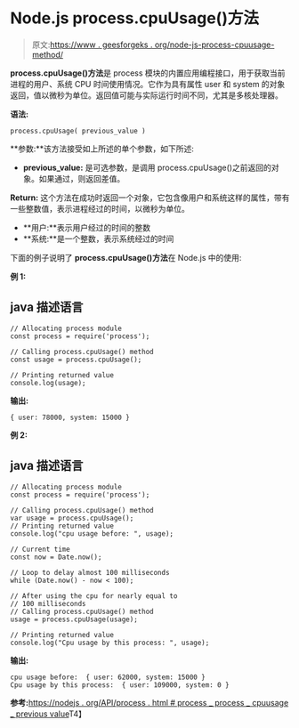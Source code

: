 # Node.js process.cpuUsage()方法

> 原文:[https://www . geesforgeks . org/node-js-process-cpuusage-method/](https://www.geeksforgeeks.org/node-js-process-cpuusage-method/)

**process.cpuUsage()方法**是 process 模块的内置应用编程接口，用于获取当前进程的用户、系统 CPU 时间使用情况。它作为具有属性 user 和 system 的对象返回，值以微秒为单位。返回值可能与实际运行时间不同，尤其是多核处理器。

**语法:**

```
process.cpuUsage( previous_value )
```

**参数:**该方法接受如上所述的单个参数，如下所述:

*   **previous_value:** 是可选参数，是调用 process.cpuUsage()之前返回的对象。如果通过，则返回差值。

**Return:** 这个方法在成功时返回一个对象，它包含像用户和系统这样的属性，带有一些整数值，表示进程经过的时间，以微秒为单位。

*   **用户:**表示用户经过的时间的整数
*   **系统:**是一个整数，表示系统经过的时间

下面的例子说明了 **process.cpuUsage()方法**在 Node.js 中的使用:

**例 1:**

## java 描述语言

```
// Allocating process module
const process = require('process');

// Calling process.cpuUsage() method
const usage = process.cpuUsage();

// Printing returned value
console.log(usage);
```

**输出:**

```
{ user: 78000, system: 15000 }
```

**例 2:**

## java 描述语言

```
// Allocating process module
const process = require('process');

// Calling process.cpuUsage() method
var usage = process.cpuUsage();
// Printing returned value
console.log("cpu usage before: ", usage);

// Current time
const now = Date.now();

// Loop to delay almost 100 milliseconds
while (Date.now() - now < 100);

// After using the cpu for nearly equal to 
// 100 milliseconds
// Calling process.cpuUsage() method
usage = process.cpuUsage(usage);

// Printing returned value
console.log("Cpu usage by this process: ", usage);
```

**输出:**

```
cpu usage before:  { user: 62000, system: 15000 }
Cpu usage by this process:  { user: 109000, system: 0 }
```

**参考:**[https://nodejs . org/API/process . html # process _ process _ cpuusage _ previous value](https://nodejs.org/api/process.html#process_process_cpuusage_previousvalue)T4】